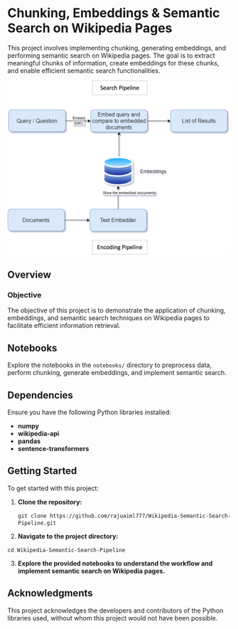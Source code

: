 # Chunking, Embeddings & Semantic Search on Wikipedia Pages

This project involves implementing chunking, generating embeddings, and performing semantic search on Wikipedia pages. The goal is to extract meaningful chunks of information, create embeddings for these chunks, and enable efficient semantic search functionalities.

![Semantic Search Pipeline](https://github.com/rajuaiml777/Wikipedia-Semantic-Search-Pipeline/blob/main/data/images/semantic_search.png)

## Overview

### Objective

The objective of this project is to demonstrate the application of chunking, embeddings, and semantic search techniques on Wikipedia pages to facilitate efficient information retrieval.

## Notebooks

Explore the notebooks in the `notebooks/` directory to preprocess data, perform chunking, generate embeddings, and implement semantic search.

## Dependencies

Ensure you have the following Python libraries installed:

- **numpy**
- **wikipedia-api**
- **pandas**
- **sentence-transformers**

## Getting Started

To get started with this project:

1. **Clone the repository:**
   ```
   git clone https://github.com/rajuaiml777/Wikipedia-Semantic-Search-Pipeline.git
   ```
2. **Navigate to the project directory:**
```
cd Wikipedia-Semantic-Search-Pipeline
```
3. **Explore the provided notebooks to understand the workflow and implement semantic search on Wikipedia pages.**

## Acknowledgments

This project acknowledges the developers and contributors of the Python libraries used, without whom this project would not have been possible.
   
